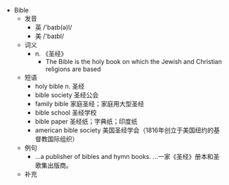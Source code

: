 - Bible
  - 发音
    - 英 /'baɪb(ə)l/
    - 美 /'baɪbl/
  - 词义
    - n. 《圣经》
      - The Bible is the holy book on which the Jewish and Christian religions are based
  - 短语
    - holy bible n. 圣经
    - bible society 圣经公会
    - family bible 家庭圣经；家庭用大型圣经
    - bible school 圣经学校
    - bible paper 圣经纸；字典纸；印度纸
    - american bible society 美国圣经学会（1816年创立于美国纽约的基督教国际组织）
  - 例句
    - ...a publisher of bibles and hymn books. …一家《圣经》册本和圣歌集出版商。
  - 补充